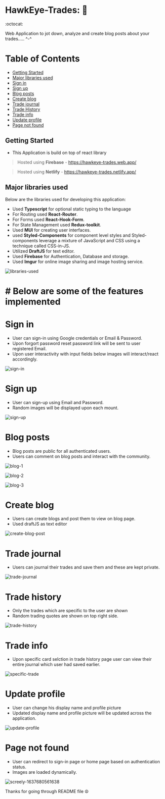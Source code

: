# HawkEye-Trades: 🦅 
:octocat:

Web Application to jot down, analyze and create blog posts about your trades..... ^-^




# Table of Contents
* [Getting Started](#getting-started)  
* [Major libraries used](#major-libraries-used)
* [Sign in](#sign-in)
* [Sign up](#sign-up)
* [Blog posts](#blog-posts)
* [Create blog](#create-blog)
* [Trade journal](#trade-journal)
* [Trade History](#trade-history)
* [Trade info](#trade-info)
* [Update profile](#update-profile)
* [Page not found](#page-not-found)


## Getting Started
- This Application is build on top of react library

> Hosted using **Firebase** - https://hawkeye-trades.web.app/

> Hosted using **Netlify** - https://hawkeye-trades.netlify.app/

## Major libraries used
  Below are the libraries used for developing this application:

- Used **Typescript** for optional static typing to the language
- For Routing used **React-Router**.
- For Forms used **React-Hook-Form**.
- For State Management used **Redux-toolkit**.
- Used **MUI** for creating user interfaces.
- used **Styled-Components** for component level styles and Styled-components leverage a mixture of JavaScript and CSS using a technique called CSS-in-JS.
- Utilized **DraftJS** for text editor.
- Used **Firebase** for Authentication, Database and storage.
- Used **Imgur** for online image sharing and image hosting service.

![libraries-used](https://user-images.githubusercontent.com/54638348/140985877-5e997ad6-4650-45fb-8071-1f880a36bce9.png)

# **# Below are some of the features implemented**

# Sign in

- User can sign-in using Google credentials or Email & Password.
- Upon forgort password reset password link will be sent to user registered Email.
- Upon user interactivity with input fields below images will interact/react accordingly.

![sign-in](https://user-images.githubusercontent.com/54638348/140979425-03e14e7f-a7a7-4cfe-a231-e66f5f7de9fc.png)

# Sign up

- User can sign-up using Email and Password.
- Random images will be displayed upon each mount.

![sign-up](https://user-images.githubusercontent.com/54638348/140979874-60e99869-acec-4757-97b8-24fad56c67e5.png)

# Blog posts

- Blog posts are public for all authenticated users.
- Users can comment on blog posts and interact with the community.

![blog-1](https://user-images.githubusercontent.com/54638348/140980622-75b460ff-e261-43c7-a675-501ca719d2fd.png)

![blog-2](https://user-images.githubusercontent.com/54638348/140980706-2cd20744-6ef0-41ec-84cc-dd260e1944af.png)

![blog-3](https://user-images.githubusercontent.com/54638348/141129620-8fa14d64-0950-44bb-ab9b-7cd85b650e59.png)

# Create blog

- Users can create blogs and post them to view on blog page.
- Used draftJS as text editor

![create-blog-post](https://user-images.githubusercontent.com/54638348/140981213-0ae81a97-aca8-4192-8d2a-59e84797db2b.png)

# Trade journal

- Users can journal their trades and save them and these are kept private.

![trade-journal](https://user-images.githubusercontent.com/54638348/140981690-6e435393-6eb7-4ce6-b8d4-fb9f7a11e5c3.png)

# Trade history

- Only the trades which are specific to the user are shown
- Random trading quotes are shown on top right side.

![trade-history](https://user-images.githubusercontent.com/54638348/141294863-2d790b93-15ab-4252-bf3d-7da9d28d9997.png)

# Trade info

- Upon specific card selction in trade history page user can view their entire journal which user had saved earlier.

![specific-trade](https://user-images.githubusercontent.com/54638348/140982526-6ed17eca-3be4-4c64-a61c-5e3dd0c8c48e.png)

# Update profile

- User can change his display name and profile picture
- Updated display name and profile picture will be updated across the application.

![update-profile](https://user-images.githubusercontent.com/54638348/140982983-32d790fd-1c79-40cf-a300-b434287528a7.png)

# Page not found
- User can redirect to sign-in page or home page based on authentication status.
- Images are loaded dynamically.

![screely-1637680561638](https://user-images.githubusercontent.com/54638348/143051134-29998284-9806-4961-b0f9-f05dd8daacda.png)



Thanks for going through README file ☮️
